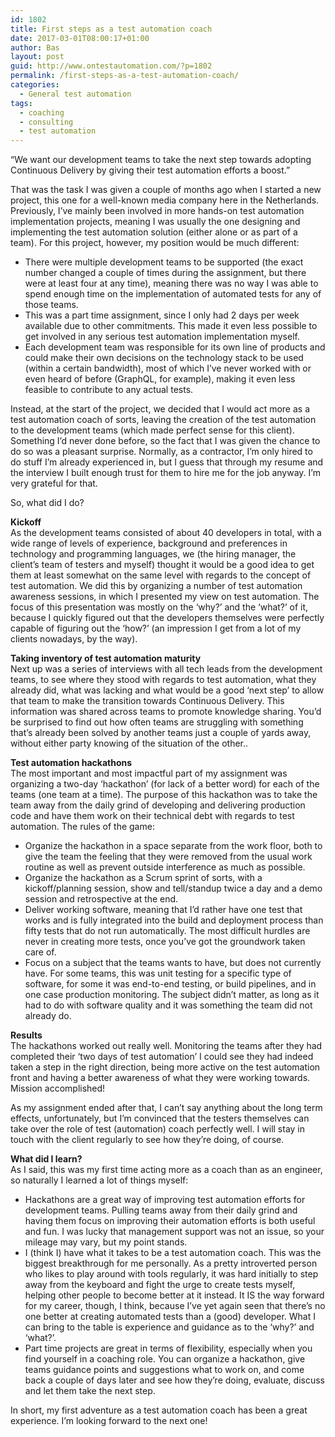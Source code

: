 ```yaml
---
id: 1802
title: First steps as a test automation coach
date: 2017-03-01T08:00:17+01:00
author: Bas
layout: post
guid: http://www.ontestautomation.com/?p=1802
permalink: /first-steps-as-a-test-automation-coach/
categories:
  - General test automation
tags:
  - coaching
  - consulting
  - test automation
---
```

&#8220;We want our development teams to take the next step towards adopting Continuous Delivery by giving their test automation efforts a boost.&#8221;

That was the task I was given a couple of months ago when I started a new project, this one for a well-known media company here in the Netherlands. Previously, I&#8217;ve mainly been involved in more hands-on test automation implementation projects, meaning I was usually the one designing and implementing the test automation solution (either alone or as part of a team). For this project, however, my position would be much different:

  * There were multiple development teams to be supported (the exact number changed a couple of times during the assignment, but there were at least four at any time), meaning there was no way I was able to spend enough time on the implementation of automated tests for any of those teams.
  * This was a part time assignment, since I only had 2 days per week available due to other commitments. This made it even less possible to get involved in any serious test automation implementation myself.
  * Each development team was responsible for its own line of products and could make their own decisions on the technology stack to be used (within a certain bandwidth), most of which I&#8217;ve never worked with or even heard of before (GraphQL, for example), making it even less feasible to contribute to any actual tests.

Instead, at the start of the project, we decided that I would act more as a test automation coach of sorts, leaving the creation of the test automation to the development teams (which made perfect sense for this client). Something I&#8217;d never done before, so the fact that I was given the chance to do so was a pleasant surprise. Normally, as a contractor, I&#8217;m only hired to do stuff I&#8217;m already experienced in, but I guess that through my resume and the interview I built enough trust for them to hire me for the job anyway. I&#8217;m very grateful for that.

So, what did I do?

**Kickoff**  
As the development teams consisted of about 40 developers in total, with a wide range of levels of experience, background and preferences in technology and programming languages, we (the hiring manager, the client&#8217;s team of testers and myself) thought it would be a good idea to get them at least somewhat on the same level with regards to the concept of test automation. We did this by organizing a number of test automation awareness sessions, in which I presented my view on test automation. The focus of this presentation was mostly on the &#8216;why?&#8217; and the &#8216;what?&#8217; of it, because I quickly figured out that the developers themselves were perfectly capable of figuring out the &#8216;how?&#8217; (an impression I get from a lot of my clients nowadays, by the way).

**Taking inventory of test automation maturity**  
Next up was a series of interviews with all tech leads from the development teams, to see where they stood with regards to test automation, what they already did, what was lacking and what would be a good &#8216;next step&#8217; to allow that team to make the transition towards Continuous Delivery. This information was shared across teams to promote knowledge sharing. You&#8217;d be surprised to find out how often teams are struggling with something that&#8217;s already been solved by another teams just a couple of yards away, without either party knowing of the situation of the other..

**Test automation hackathons**  
The most important and most impactful part of my assignment was organizing a two-day &#8216;hackathon&#8217; (for lack of a better word) for each of the teams (one team at a time). The purpose of this hackathon was to take the team away from the daily grind of developing and delivering production code and have them work on their technical debt with regards to test automation. The rules of the game:

  * Organize the hackathon in a space separate from the work floor, both to give the team the feeling that they were removed from the usual work routine as well as prevent outside interference as much as possible.
  * Organize the hackathon as a Scrum sprint of sorts, with a kickoff/planning session, show and tell/standup twice a day and a demo session and retrospective at the end.
  * Deliver working software, meaning that I&#8217;d rather have one test that works and is fully integrated into the build and deployment process than fifty tests that do not run automatically. The most difficult hurdles are never in creating more tests, once you&#8217;ve got the groundwork taken care of.
  * Focus on a subject that the teams wants to have, but does not currently have. For some teams, this was unit testing for a specific type of software, for some it was end-to-end testing, or build pipelines, and in one case production monitoring. The subject didn&#8217;t matter, as long as it had to do with software quality and it was something the team did not already do.

**Results**  
The hackathons worked out really well. Monitoring the teams after they had completed their &#8216;two days of test automation&#8217; I could see they had indeed taken a step in the right direction, being more active on the test automation front and having a better awareness of what they were working towards. Mission accomplished!

As my assignment ended after that, I can&#8217;t say anything about the long term effects, unfortunately, but I&#8217;m convinced that the testers themselves can take over the role of test (automation) coach perfectly well. I will stay in touch with the client regularly to see how they&#8217;re doing, of course.

**What did I learn?**  
As I said, this was my first time acting more as a coach than as an engineer, so naturally I learned a lot of things myself:

  * Hackathons are a great way of improving test automation efforts for development teams. Pulling teams away from their daily grind and having them focus on improving their automation efforts is both useful and fun. I was lucky that management support was not an issue, so your mileage may vary, but my point stands.
  * I (think I) have what it takes to be a test automation coach. This was the biggest breakthrough for me personally. As a pretty introverted person who likes to play around with tools regularly, it was hard initially to step away from the keyboard and fight the urge to create tests myself, helping other people to become better at it instead. It IS the way forward for my career, though, I think, because I&#8217;ve yet again seen that there&#8217;s no one better at creating automated tests than a (good) developer. What I can bring to the table is experience and guidance as to the &#8216;why?&#8217; and &#8216;what?&#8217;.
  * Part time projects are great in terms of flexibility, especially when you find yourself in a coaching role. You can organize a hackathon, give teams guidance points and suggestions what to work on, and come back a couple of days later and see how they&#8217;re doing, evaluate, discuss and let them take the next step.

In short, my first adventure as a test automation coach has been a great experience. I&#8217;m looking forward to the next one!